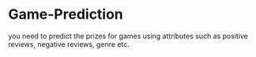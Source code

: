 # Game-Prediction
 you need to predict the prizes for games using attributes such as positive reviews, negative reviews, genre etc.
